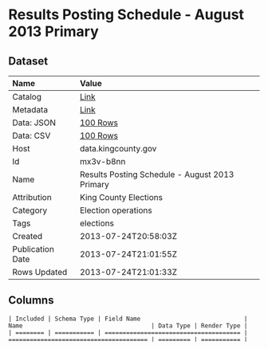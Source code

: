 # Results Posting Schedule - August 2013 Primary

## Dataset

| Name | Value |
| :--- | :---- |
| Catalog | [Link](https://catalog.data.gov/dataset/results-posting-schedule-august-2013-primary-6e1cc) |
| Metadata | [Link](https://data.kingcounty.gov/api/views/mx3v-b8nn) |
| Data: JSON | [100 Rows](https://data.kingcounty.gov/api/views/mx3v-b8nn/rows.json?max_rows=100) |
| Data: CSV | [100 Rows](https://data.kingcounty.gov/api/views/mx3v-b8nn/rows.csv?max_rows=100) |
| Host | data.kingcounty.gov |
| Id | mx3v-b8nn |
| Name | Results Posting Schedule - August 2013 Primary |
| Attribution | King County Elections |
| Category | Election operations |
| Tags | elections |
| Created | 2013-07-24T20:58:03Z |
| Publication Date | 2013-07-24T21:01:55Z |
| Rows Updated | 2013-07-24T21:01:33Z |

## Columns

```ls
| Included | Schema Type | Field Name                             | Name                                    | Data Type | Render Type |
| ======== | =========== | ====================================== | ======================================= | ========= | =========== |
| Yes      | series tag  | tuesday_aug_6                          |  Tuesday, Aug. 6                        | text      | text        |
| Yes      | series tag  | 8_15_p_m                               | 8:15 p.m.                               | text      | text        |
| Yes      | series tag  | election_day_results_posted_to_the_web | Election day results posted to the web. | text      | text        |
```

## Time Field

```ls
Value = 
Format & Zone = yyyy
```

## Data Commands

```ls
series e:mx3v-b8nn d:2013-01-01T00:00:00.000Z t:8_15_p_m="8:15 p.m." t:tuesday_aug_6="Tuesday, Aug. 6" t:election_day_results_posted_to_the_web="Election day results posted to the web." m:row_number.mx3v-b8nn=1

series e:mx3v-b8nn d:2013-01-01T00:00:00.000Z t:8_15_p_m="4:30 p.m." t:tuesday_aug_6="Wednesday, Aug. 7" t:election_day_results_posted_to_the_web="Results posted, including votes cast at the accessible voting centers." m:row_number.mx3v-b8nn=2

series e:mx3v-b8nn d:2013-01-01T00:00:00.000Z t:8_15_p_m="4:30 p.m." t:tuesday_aug_6="Thursday, Aug. 8" t:election_day_results_posted_to_the_web="Results posted." m:row_number.mx3v-b8nn=3
```

## Meta Commands

```ls
metric m:row_number.mx3v-b8nn p:long l:"Row Number"

entity e:mx3v-b8nn l:"Results Posting Schedule - August 2013 Primary" t:attribution="King County Elections" t:url=https://data.kingcounty.gov/api/views/mx3v-b8nn

property e:mx3v-b8nn t:meta.view v:id=mx3v-b8nn v:category="Election operations" v:attributionLink=http://kingcounty.gov/elections v:averageRating=0 v:name="Results Posting Schedule - August 2013 Primary" v:attribution="King County Elections"

property e:mx3v-b8nn t:meta.view.license v:name="Public Domain"

property e:mx3v-b8nn t:meta.view.owner v:id=iw7b-ptyg v:profileImageUrlMedium=/api/users/iw7b-ptyg/profile_images/THUMB v:profileImageUrlLarge=/api/users/iw7b-ptyg/profile_images/LARGE v:screenName="Kathy Gill" v:profileImageUrlSmall=/api/users/iw7b-ptyg/profile_images/TINY v:roleName=publisher v:displayName="Kathy Gill"

property e:mx3v-b8nn t:meta.view.tableauthor v:id=iw7b-ptyg v:profileImageUrlMedium=/api/users/iw7b-ptyg/profile_images/THUMB v:profileImageUrlLarge=/api/users/iw7b-ptyg/profile_images/LARGE v:screenName="Kathy Gill" v:profileImageUrlSmall=/api/users/iw7b-ptyg/profile_images/TINY v:roleName=publisher v:displayName="Kathy Gill"
```